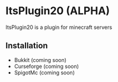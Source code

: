 # ItsPlugin20 **(ALPHA)**

ItsPlugin20 is a plugin for minecraft servers

## Installation

- Bukkit (coming soon)
- Curseforge (coming soon)
- SpigotMc (coming soon)